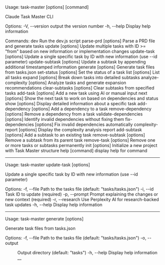 Usage: task-master [options] [command]

Claude Task Master CLI

Options:
  -V, --version                    output the version number
  -h, --help                       Display help information

Commands:
  dev                              Run the dev.js script
  parse-prd [options]              Parse a PRD file and generate tasks
  update [options]                 Update multiple tasks with ID >= "from"
                                   based on new information or implementation
                                   changes
  update-task [options]            Update a single specific task by ID with new
                                   information (use --id parameter)
  update-subtask [options]         Update a subtask by appending additional
                                   timestamped information
  generate [options]               Generate task files from tasks.json
  set-status [options]             Set the status of a task
  list [options]                   List all tasks
  expand [options]                 Break down tasks into detailed subtasks
  analyze-complexity [options]     Analyze tasks and generate expansion
                                   recommendations
  clear-subtasks [options]         Clear subtasks from specified tasks
  add-task [options]               Add a new task using AI or manual input
  next [options]                   Show the next task to work on based on
                                   dependencies and status
  show [options]                   Display detailed information about a
                                   specific task
  add-dependency [options]         Add a dependency to a task
  remove-dependency [options]      Remove a dependency from a task
  validate-dependencies [options]  Identify invalid dependencies without fixing
                                   them
  fix-dependencies [options]       Fix invalid dependencies automatically
  complexity-report [options]      Display the complexity analysis report
  add-subtask [options]            Add a subtask to an existing task
  remove-subtask [options]         Remove a subtask from its parent task
  remove-task [options]            Remove one or more tasks or subtasks
                                   permanently
  init [options]                   Initialize a new project with Task Master
                                   structure
  help [command]                   display help for command

---
Usage: task-master update-task [options]

Update a single specific task by ID with new information (use --id parameter)

Options:
  -f, --file <file>    Path to the tasks file (default: "tasks/tasks.json")
  -i, --id <id>        Task ID to update (required)
  -p, --prompt <text>  Prompt explaining the changes or new context (required)
  -r, --research       Use Perplexity AI for research-backed task updates
  -h, --help           Display help information

---
Usage: task-master generate [options]

Generate task files from tasks.json

Options:
  -f, --file <file>   Path to the tasks file (default: "tasks/tasks.json")
  -o, --output <dir>  Output directory (default: "tasks")
  -h, --help          Display help information
  __